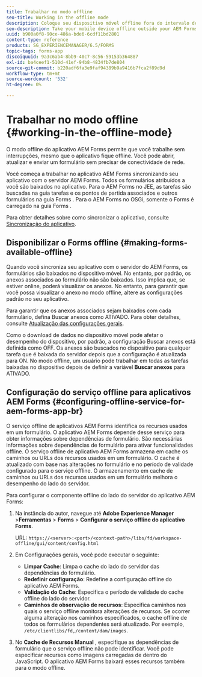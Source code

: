 ```yaml
---
title: Trabalhar no modo offline
seo-title: Working in the offline mode
description: Coloque seu dispositivo móvel offline fora do intervalo de rede do AEM Forms ou em um modo totalmente offline e trabalhe no aplicativo AEM Forms
seo-description: Take your mobile device offline outside your AEM Forms network range or in a completely offline mode and work on the AEM Forms app
uuid: b900a0f8-90ce-486a-bde6-6cdf11bd2801
content-type: reference
products: SG_EXPERIENCEMANAGER/6.5/FORMS
topic-tags: forms-app
discoiquuid: 9a3c6ab4-8bb9-40c7-8c56-59153b364887
exl-id: ba4ceef1-510d-41ef-94b8-4834fb7de804
source-git-commit: b220adf6fa3e9faf94389b9a9416b7fca2f89d9d
workflow-type: tm+mt
source-wordcount: '532'
ht-degree: 0%

---
```


# Trabalhar no modo offline {#working-in-the-offline-mode}

O modo offline do aplicativo AEM Forms permite que você trabalhe sem interrupções, mesmo que o aplicativo fique offline. Você pode abrir, atualizar e enviar um formulário sem precisar de conectividade de rede.

Você começa a trabalhar no aplicativo AEM Forms sincronizando seu aplicativo com o servidor AEM Forms. Todos os formulários atribuídos a você são baixados no aplicativo. Para o AEM Forms no JEE, as tarefas são buscadas na guia tarefas e os pontos de partida associados e outros formulários na guia Forms . Para o AEM Forms no OSGi, somente o Forms é carregado na guia Forms .

Para obter detalhes sobre como sincronizar o aplicativo, consulte [Sincronização do aplicativo](/help/forms/using/sync-app.md).

## Disponibilizar o Forms offline {#making-forms-available-offline}

Quando você sincroniza seu aplicativo com o servidor do AEM Forms, os formulários são baixados no dispositivo móvel. No entanto, por padrão, os anexos associados ao formulário não são baixados. Isso implica que, se estiver online, poderá visualizar os anexos. No entanto, para garantir que você possa visualizar o anexo no modo offline, altere as configurações padrão no seu aplicativo.

Para garantir que os anexos associados sejam baixados com cada formulário, defina Buscar anexos como ATIVADO. Para obter detalhes, consulte [Atualização das configurações gerais](/help/forms/using/update-general-settings.md).

Como o download de dados no dispositivo móvel pode afetar o desempenho do dispositivo, por padrão, a configuração Buscar anexos está definida como OFF. Os anexos são buscados no dispositivo para qualquer tarefa que é baixada do servidor depois que a configuração é atualizada para ON. No modo offline, um usuário pode trabalhar em todas as tarefas baixadas no dispositivo depois de definir a variável **Buscar anexos** para ATIVADO.

## Configuração do serviço offline para aplicativos AEM Forms {#configuring-offline-service-for-aem-forms-app-br}

O serviço offline de aplicativos AEM Forms identifica os recursos usados em um formulário. O aplicativo AEM Forms depende desse serviço para obter informações sobre dependências de formulário. São necessárias informações sobre dependências de formulário para ativar funcionalidades offline. O serviço offline de aplicativo AEM Forms armazena em cache os caminhos ou URLs dos recursos usados em um formulário. O cache é atualizado com base nas alterações no formulário e no período de validade configurado para o serviço offline. O armazenamento em cache de caminhos ou URLs dos recursos usados em um formulário melhora o desempenho do lado do servidor.

Para configurar o componente offline do lado do servidor do aplicativo AEM Forms:

1. Na instância do autor, navegue até **Adobe Experience Manager** >**Ferramentas** > **Forms** > **Configurar o serviço offline do aplicativo Forms**.

   URL: `https://<server>:<port>/<context-path>/libs/fd/workspace-offline/gui/content/config.html`

1. Em Configurações gerais, você pode executar o seguinte:

   * **Limpar Cache**: Limpa o cache do lado do servidor das dependências do formulário.
   * **Redefinir configuração**: Redefine a configuração offline do aplicativo AEM Forms.
   * **Validação do Cache**: Especifica o período de validade do cache offline do lado do servidor.
   * **Caminhos de observação de recursos**: Especifica caminhos nos quais o serviço offline monitora alterações de recursos. Se ocorrer alguma alteração nos caminhos especificados, o cache offline de todos os formulários dependentes será atualizado. Por exemplo, `/etc/clientlibs/fd,/content/dam/images`.

1. No **Cache de Recursos Manual** , especifique as dependências de formulário que o serviço offline não pode identificar. Você pode especificar recursos como imagens carregadas de dentro do JavaScript. O aplicativo AEM Forms baixará esses recursos também para o modo offline.
